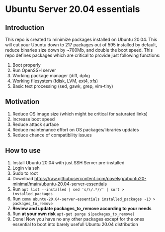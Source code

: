 # Ubuntu Server 20.04 essentials

## Introduction

This repo is created to minimize packages installed on Ubuntu 20.04. This will cut your Ubuntu down to 217 packages out of 595 installed by default, reduce binaries size down by ~700Mb, and double the boot speed.
This repo defines packages which are critical to provide just following functions:
1. Boot properly
2. Run OpenSSH server
3. Working package manager (diff, dpkg
4. Working filesystem (fdisk, LVM, ext4, xfs)
5. Basic text processing (sed, gawk, grep, vim-tiny)

## Motivation
1. Reduce OS image size (which might be critical for saturated links)
2. Increase boot speed
3. Reduce attack surface
4. Reduce maintenance effort on OS packages/libraries updates
5. Reduce chance of compatibility issues

## How to use

1. Install Ubuntu 20.04 with just SSH Server pre-installed
2. Login via ssh
3. Sudo to root
4. Download https://raw.githubusercontent.com/pavelsg/ubuntu20-minimal/main/ubuntu-20.04-server-essentials
5. Run ```apt list --installed | sed 's/\/.*//' | sort > installed_packages```
6. Run ```comm ubuntu-20.04-server-essentials installed_packages -13 > packages_to_remove```
7. **Review and update packages_to_remove according to your needs**
8. Run **at your own risk** ```apt-get purge $(packages_to_remove)```
9. Done! Now you have no any other packages except for the ones essential to boot into barely usefull Ubuntu 20.04 distribution
